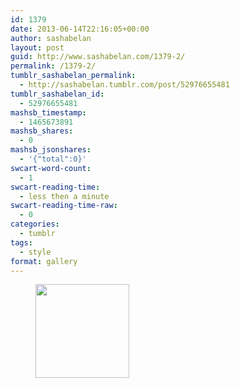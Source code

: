 ```yaml
---
id: 1379
date: 2013-06-14T22:16:05+00:00
author: sashabelan
layout: post
guid: http://www.sashabelan.com/1379-2/
permalink: /1379-2/
tumblr_sashabelan_permalink:
  - http://sashabelan.tumblr.com/post/52976655481
tumblr_sashabelan_id:
  - 52976655481
mashsb_timestamp:
  - 1465673891
mashsb_shares:
  - 0
mashsb_jsonshares:
  - '{"total":0}'
swcart-word-count:
  - 1
swcart-reading-time:
  - less then a minute
swcart-reading-time-raw:
  - 0
categories:
  - tumblr
tags:
  - style
format: gallery
---
```

<div id='gallery-462' class='gallery galleryid-1379 gallery-columns-3 gallery-size-thumbnail'>
  <figure class='gallery-item'> 
  
  <div class='gallery-icon portrait'>
    <a href='http://www.sashabelan.ru/1379-2/attachment/1380/'><img width="150" height="150" src="http://www.sashabelan.ru/wp-content/uploads/2013/06/tumblr_moeluterrd1qarj97o1_500-150x150.jpg" class="attachment-thumbnail size-thumbnail" alt="" /></a>
  </div></figure>
</div>